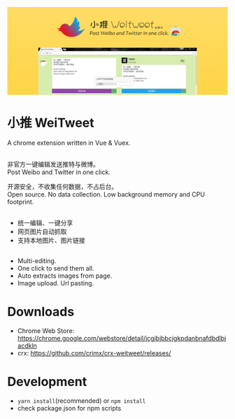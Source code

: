 <p align="center">
  <a href="https://chrome.google.com/webstore/detail/jcgjbjbbcjgkpdanbnafdbdlbjacdkln" target="_blank"><img src="assets/1400x560.png" /></a>
</p>

# 小推 WeiTweet

A chrome extension written in Vue & Vuex.

<h2></h2>

非官方一键编辑发送推特与微博。<br/>
Post Weibo and Twitter in one click.

开源安全，不收集任何数据，不占后台。<br/>
Open source. No data collection. Low background memory and CPU footprint.

<h2></h2>

- 统一编辑、一键分享
- 网页图片自动抓取
- 支持本地图片、图片链接

<h2></h2>

- Multi-editing.
- One click to send them all.
- Auto extracts images from page.
- Image upload. Url pasting.

<h2></h2>

# Downloads

- Chrome Web Store: <https://chrome.google.com/webstore/detail/jcgjbjbbcjgkpdanbnafdbdlbjacdkln>
- crx: <https://github.com/crimx/crx-weitweet/releases/>

# Development

- `yarn install`(recommended) or `npm install`
- check package.json for npm scripts

